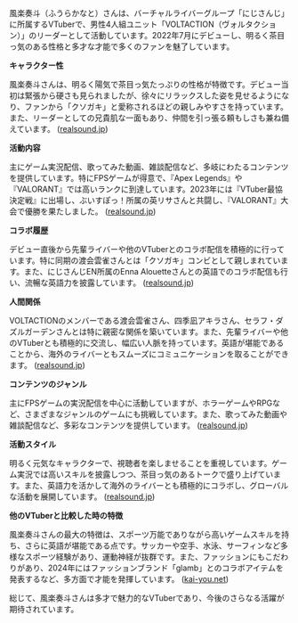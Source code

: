 風楽奏斗（ふうらかなと）さんは、バーチャルライバーグループ「にじさんじ」に所属するVTuberで、男性4人組ユニット「VOLTACTION（ヴォルタクション）」のリーダーとして活動しています。2022年7月にデビューし、明るく茶目っ気のある性格と多才な才能で多くのファンを魅了しています。

**キャラクター性**

風楽奏斗さんは、明るく陽気で茶目っ気たっぷりの性格が特徴です。デビュー当初は緊張から硬さも見られましたが、徐々にリラックスした姿を見せるようになり、ファンから「クソガキ」と愛称されるほどの親しみやすさを持っています。また、リーダーとしての兄貴肌な一面もあり、仲間を引っ張る頼もしさも兼ね備えています。 ([realsound.jp](https://realsound.jp/tech/2024/10/post-1813788.html?utm_source=openai))

**活動内容**

主にゲーム実況配信、歌ってみた動画、雑談配信など、多岐にわたるコンテンツを提供しています。特にFPSゲームが得意で、『Apex Legends』や『VALORANT』では高いランクに到達しています。2023年には『VTuber最協決定戦』に出場し、ぶいすぽっ！所属の英リサさんと共闘し、『VALORANT』大会で優勝を果たしました。 ([realsound.jp](https://realsound.jp/tech/2024/10/post-1813788_2.html?utm_source=openai))

**コラボ履歴**

デビュー直後から先輩ライバーや他のVTuberとのコラボ配信を積極的に行っています。特に同期の渡会雲雀さんとは「クソガキ」コンビとして親しまれています。また、にじさんじEN所属のEnna Alouetteさんとの英語でのコラボ配信も行い、流暢な英語力を披露しています。 ([realsound.jp](https://realsound.jp/tech/2024/10/post-1813788.html?utm_source=openai))

**人間関係**

VOLTACTIONのメンバーである渡会雲雀さん、四季凪アキラさん、セラフ・ダズルガーデンさんとは特に親密な関係を築いています。また、先輩ライバーや他のVTuberとも積極的に交流し、幅広い人脈を持っています。英語が堪能であることから、海外のライバーともスムーズにコミュニケーションを取ることができます。 ([realsound.jp](https://realsound.jp/tech/2024/10/post-1813788.html?utm_source=openai))

**コンテンツのジャンル**

主にFPSゲームの実況配信を中心に活動していますが、ホラーゲームやRPGなど、さまざまなジャンルのゲームにも挑戦しています。また、歌ってみた動画や雑談配信など、多彩なコンテンツを提供しています。 ([realsound.jp](https://realsound.jp/tech/2024/10/post-1813788_2.html?utm_source=openai))

**活動スタイル**

明るく元気なキャラクターで、視聴者を楽しませることを重視しています。ゲーム実況では高いスキルを披露しつつ、茶目っ気のあるトークで盛り上げています。また、英語力を活かして海外のライバーとも積極的にコラボし、グローバルな活動を展開しています。 ([realsound.jp](https://realsound.jp/tech/2024/10/post-1813788.html?utm_source=openai))

**他のVTuberと比較した時の特徴**

風楽奏斗さんの最大の特徴は、スポーツ万能でありながら高いゲームスキルを持ち、さらに英語が堪能である点です。サッカーや空手、水泳、サーフィンなど多様なスポーツ経験があり、運動神経が抜群です。また、ファッションにもこだわりがあり、2024年にはファッションブランド「glamb」とのコラボアイテムを発表するなど、多方面で才能を発揮しています。 ([kai-you.net](https://kai-you.net/article/91341?utm_source=openai))

総じて、風楽奏斗さんは多才で魅力的なVTuberであり、今後のさらなる活躍が期待されています。 